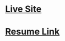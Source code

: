 # [Live Site](https://illustrious-babka-5713d0.netlify.app/)
# [Resume Link](https://docs.google.com/document/d/1yXcBP2iyprWwUhyPl21zm_FmhYwxG-XqrABy051wIJs/edit)